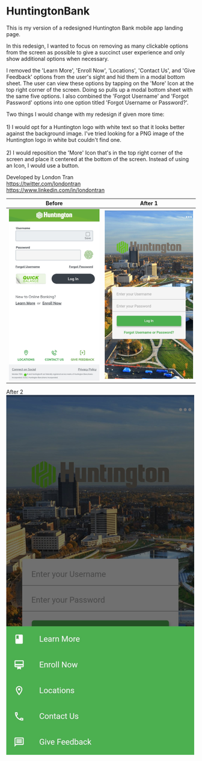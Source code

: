 # HuntingtonBank

This is my version of a redesigned Huntington Bank mobile app landing page. 

In this redesign, I wanted to focus on removing as many clickable options from the screen as possible to give a succinct user experience and only show additional options when necessary.

I removed the 'Learn More', 'Enroll Now', 'Locations', 'Contact Us', and 'Give Feedback' options from the user's sight and hid them in a modal bottom sheet. The user can view these options by tapping on the 'More' Icon at the top right corner of the screen. Doing so pulls up a modal bottom sheet with the same five options. I also combined the 'Forgot Username' and 'Forgot Password' options into one option titled 'Forgot Username or Password?'.

Two things I would change with my redesign if given more time:<br>
<br>1) I would opt for a Huntington logo with white text so that it looks better against the background image. I've tried looking for a PNG image of the Huntington logo in white but couldn't find one.<br><br>
2) I would reposition the 'More' Icon that's in the top right corner of the screen and place it centered at the bottom of the screen. Instead of using an Icon, I would use a button.

Developed by London Tran<br>
https://twitter.com/londontran<br>
https://www.linkedin.com/in/londontran<br>

Before            |  After 1
:-------------------------:|:-------------------------:
<img src="images/huntingtonBefore.jpg" width="500">  |  <img src="images/huntingtonAfter1.jpg" width="500">
After 2
<img src="images/huntingtonAfter2.jpg" width="500">


